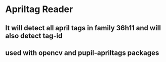# Apriltag Reader

## It will detect all april tags in family 36h11 and will also detect tag-id

## used with opencv and pupil-apriltags packages